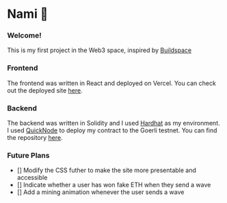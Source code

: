# Nami 🌊 

### **Welcome!**
This is my first project in the Web3 space, inspired by [Buildspace](https://buildspace.so/p/build-solidity-web3-app)

### **Frontend**
The frontend was written in React and deployed on Vercel. You can check out the deployed site [here](https://nami-prod.vercel.app/).

### **Backend**
The backend was written in Solidity and I used [Hardhat](https://hardhat.org/) as my environment. I used [QuickNode](https://www.quicknode.com/) to deploy my contract to the Goerli testnet. You can find the repository [here](https://github.com/ArKane-6418/Nami).

### **Future Plans**
- [] Modify the CSS futher to make the site more presentable and accessible  
- [] Indicate whether a user has won fake ETH when they send a wave
- [] Add a mining animation whenever the user sends a wave




